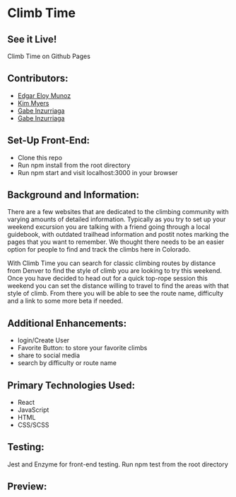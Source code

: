# Climb Time 

## See it Live! 
Climb Time on Github Pages

## Contributors: 


- [Edgar Eloy Munoz](https://github.com/criteriamor)
- [Kim Myers](https://github.com/kimmichurri)
- [Gabe Inzurriaga](https://github.com/Inzurriaga)
- [Gabe Inzurriaga](https://github.com/timmiller601)

## Set-Up Front-End:
- Clone this repo
- Run npm install from the root directory
- Run npm start and visit localhost:3000 in your browser

## Background and Information:
There are a few websites that are dedicated to the climbing community with varying amounts of detailed information. Typically as you try to set up your weekend excursion you are talking with a friend going through a local guidebook, with outdated trailhead information and postit notes marking the pages that you want to remember. We thought there needs to be an easier option for people to find and track the climbs here in Colorado. 

With Climb Time you can search for classic climbing routes by distance from Denver to find the style of climb you are looking to try this weekend. Once you have decided to head out for a quick top-rope session this weekend you can set the distance willing to travel to find the areas with that style of climb. From there you will be able to see the route name, difficulty and a link to some more beta if needed. 

## Additional Enhancements: 
- login/Create User
- Favorite Button: to store your favorite climbs 
- share to social media 
- search by difficulty or route name

## Primary Technologies Used:
- React
- JavaScript 
- HTML
- CSS/SCSS 

## Testing:
Jest and Enzyme for front-end testing.
Run npm test from the root directory


## Preview: 

